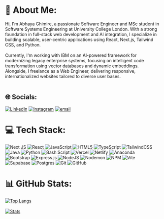 # 💫 About Me:
Hi, I'm Abhaya Ghimire, a passionate Software Engineer and MSc student in Software Systems Engineering at University College London. With a strong foundation in full-stack web development and AI integration, I specialize in building scalable, user-centric applications using React, Next.js, Tailwind CSS, and Python.<br><br>
Currently, I'm working with IBM on an AI-powered framework for modernizing legacy enterprise systems, focusing on intelligent code transformation using vector databases and dynamic embeddings. Alongside, I freelance as a Web Engineer, delivering responsive, internationalized websites tailored to diverse user bases.<br><br>


## 🌐 Socials:
[![LinkedIn](https://img.shields.io/badge/LinkedIn-%230077B5.svg?logo=linkedin&logoColor=white)](https://linkedin.com/in/abhaya-raj-ghimire/) 
[![Instagram](https://img.shields.io/badge/Instagram-%23E4405F.svg?logo=Instagram&logoColor=white)](https://instagram.com/abhaya.ghimire/) 
[![email](https://img.shields.io/badge/Email-D14836?logo=gmail&logoColor=white)](mailto:abhaya2057@gmail.com) 


# 💻 Tech Stack:
![Next JS](https://img.shields.io/badge/Next-black?style=for-the-badge&logo=next.js&logoColor=white)
![React](https://img.shields.io/badge/react-%2320232a.svg?style=for-the-badge&logo=react&logoColor=%2361DAFB)
![JavaScript](https://img.shields.io/badge/javascript-%23323330.svg?style=for-the-badge&logo=javascript&logoColor=%23F7DF1E) ![HTML5](https://img.shields.io/badge/html5-%23E34F26.svg?style=for-the-badge&logo=html5&logoColor=white) ![TypeScript](https://img.shields.io/badge/typescript-%23007ACC.svg?style=for-the-badge&logo=typescript&logoColor=white) ![TailwindCSS](https://img.shields.io/badge/tailwindcss-%2338B2AC.svg?style=for-the-badge&logo=tailwind-css&logoColor=white) ![Java](https://img.shields.io/badge/java-%23ED8B00.svg?style=for-the-badge&logo=openjdk&logoColor=white)   ![Python](https://img.shields.io/badge/python-3670A0?style=for-the-badge&logo=python&logoColor=ffdd54) ![Bash Script](https://img.shields.io/badge/bash_script-%23121011.svg?style=for-the-badge&logo=gnu-bash&logoColor=white) ![Vercel](https://img.shields.io/badge/vercel-%23000000.svg?style=for-the-badge&logo=vercel&logoColor=white) ![Netlify](https://img.shields.io/badge/netlify-%23000000.svg?style=for-the-badge&logo=netlify&logoColor=#00C7B7) ![Anaconda](https://img.shields.io/badge/Anaconda-%2344A833.svg?style=for-the-badge&logo=anaconda&logoColor=white) ![Bootstrap](https://img.shields.io/badge/bootstrap-%238511FA.svg?style=for-the-badge&logo=bootstrap&logoColor=white) ![Express.js](https://img.shields.io/badge/express.js-%23404d59.svg?style=for-the-badge&logo=express&logoColor=%2361DAFB) ![NodeJS](https://img.shields.io/badge/node.js-6DA55F?style=for-the-badge&logo=node.js&logoColor=white) ![Nodemon](https://img.shields.io/badge/NODEMON-%23323330.svg?style=for-the-badge&logo=nodemon&logoColor=%BBDEAD) ![NPM](https://img.shields.io/badge/NPM-%23CB3837.svg?style=for-the-badge&logo=npm&logoColor=white)  ![Vite](https://img.shields.io/badge/vite-%23646CFF.svg?style=for-the-badge&logo=vite&logoColor=white) ![Supabase](https://img.shields.io/badge/Supabase-3ECF8E?style=for-the-badge&logo=supabase&logoColor=white) ![Postgres](https://img.shields.io/badge/postgres-%23316192.svg?style=for-the-badge&logo=postgresql&logoColor=white) ![Git](https://img.shields.io/badge/git-%23F05033.svg?style=for-the-badge&logo=git&logoColor=white) ![GitHub](https://img.shields.io/badge/github-%23121011.svg?style=for-the-badge&logo=github&logoColor=white)
# 📊 GitHub Stats:
<!-- ![](https://nirzak-streak-stats.vercel.app/?user=Abhayaghmr11&theme=blueberry&hide_border=true)<br/> -->
[![Top Langs](https://github-readme-stats-eight-theta.vercel.app/api/top-langs/?username=Abhayaghmr11&count_private=true&layout=compact&theme=transparent&hide=Objective-C,CMake,GLSL&langs_count=8)](https://github.com/anuraghazra/github-readme-stats)<br/></br>
[![Stats](https://github-readme-stats-eight-theta.vercel.app/api?username=Abhayaghmr11&theme=transparent&count_private=true&show_icons=true&hide=prs,issues,contribs)](https://github.com/anuraghazra/github-readme-stats)


<!-- Proudly created with GPRM ( https://gprm.itsvg.in ) -->
